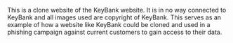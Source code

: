 This is a clone website of the KeyBank website. It is in no way connected to KeyBank and all images used are copyright of KeyBank. This serves as an example of how a website like KeyBank could be cloned and used in a phishing campaign against current customers to gain access to their data.